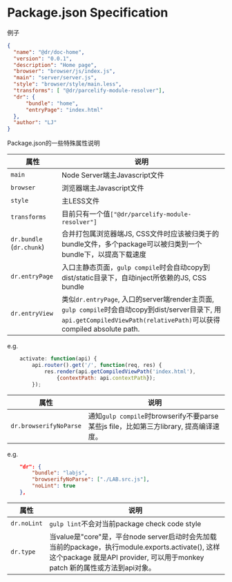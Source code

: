 Package.json Specification
===========

例子
```json
{
  "name": "@dr/doc-home",
  "version": "0.0.1",
  "description": "Home page",
  "browser": "browser/js/index.js",
  "main": "server/server.js",
  "style": "browser/style/main.less",
  "transforms": [ "@dr/parcelify-module-resolver"],
  "dr": {
	  "bundle": "home",
	  "entryPage": "index.html"
  },
  "author": "LJ"
}
```
Package.json的一些特殊属性说明

| 属性 | 说明
| -- | --
| `main` | Node Server端主Javascript文件
| `browser` | 浏览器端主Javascript文件
| `style` | 主LESS文件
| `transforms` | 目前只有一个值`["@dr/parcelify-module-resolver"]`
| `dr.bundle` (`dr.chunk`) | 合并打包属浏览器端JS, CSS文件时应该被归类于的bundle文件，多个package可以被归类到一个bundle下，以提高下载速度
| `dr.entryPage` | 入口主静态页面，`gulp compile`时会自动copy到dist/static目录下，自动inject所依赖的JS, CSS bundle
| `dr.entryView` | 类似`dr.entryPage`, 入口的server端render主页面, `gulp compile`时会自动copy到dist/server目录下, 用`api.getCompiledViewPath(relativePath)`可以获得compiled absolute path.

e.g.

```javascript
	activate: function(api) {
		api.router().get('/', function(req, res) {
			res.render(api.getCompiledViewPath('index.html'),
				{contextPath: api.contextPath});
		});
```
| 属性 | 说明
| -- | --
| `dr.browserifyNoParse` | 通知`gulp compile`时browserify不要parse某些js file，比如第三方library, 提高编译速度。

e.g.
```json
	"dr": {
		"bundle": "labjs",
	 	"browserifyNoParse": ["./LAB.src.js"],
	 	"noLint": true
	},
```
| 属性 | 说明
| -- | --
| `dr.noLint` | `gulp lint`不会对当前package check code style
| `dr.type` | 当value是"core"是，平台node server启动时会先加载当前的package，执行module.exports.activate(), 这样这个package 就是API provider, 可以用于monkey patch 新的属性或方法到api对象。
